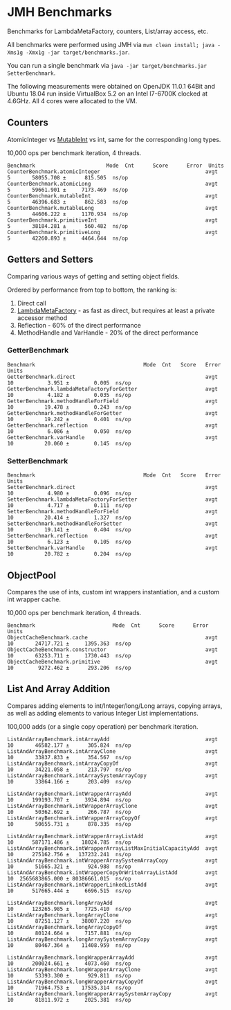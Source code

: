 # JMH Benchmarks

Benchmarks for LambdaMetaFactory, counters, List/array access, etc.

All benchmarks were performed using JMH via `mvn clean install; java -Xms1g -Xmx1g -jar target/benchmarks.jar`. 

You can run a single benchmark via `java -jar target/benchmarks.jar SetterBenchmark`.

The following measurements were obtained on OpenJDK 11.0.1 64Bit and Ubuntu 18.04 run inside VirtualBox 5.2 on an Intel I7-6700K clocked at 4.6GHz.
All 4 cores were allocated to the VM.

## Counters

AtomicInteger vs [MutableInt](https://commons.apache.org/proper/commons-lang/javadocs/api-release/index.html) vs int,
same for the corresponding long types.

10,000 ops per benchmark iteration, 4 threads.

```
Benchmark                       Mode  Cnt      Score      Error  Units
CounterBenchmark.atomicInteger                                  avgt    5       58055.708 ±      815.505  ns/op
CounterBenchmark.atomicLong                                     avgt    5       59661.901 ±     7173.469  ns/op
CounterBenchmark.mutableInt                                     avgt    5       46396.683 ±      862.583  ns/op
CounterBenchmark.mutableLong                                    avgt    5       44606.222 ±     1170.934  ns/op
CounterBenchmark.primitiveInt                                   avgt    5       38184.281 ±      560.482  ns/op
CounterBenchmark.primitiveLong                                  avgt    5       42260.893 ±     4464.644  ns/op
```

## Getters and Setters

Comparing various ways of getting and setting object fields. 

Ordered by performance from top to bottom, the ranking is:
1. Direct call
1. [LambdaMetaFactory](https://docs.oracle.com/javase/8/docs/api/java/lang/invoke/LambdaMetafactory.html) - as fast as direct, but requires at least a private accessor method 
1. Reflection - 60% of the direct performance
1. MethodHandle and VarHandle - 20% of the direct performance

### GetterBenchmark

```
Benchmark                                   Mode  Cnt   Score   Error  Units
GetterBenchmark.direct                                          avgt   10           3.951 ±        0.005  ns/op
GetterBenchmark.lambdaMetaFactoryForGetter                      avgt   10           4.182 ±        0.035  ns/op
GetterBenchmark.methodHandleForField                            avgt   10          19.478 ±        0.243  ns/op
GetterBenchmark.methodHandleForGetter                           avgt   10          19.242 ±        0.401  ns/op
GetterBenchmark.reflection                                      avgt   10           6.086 ±        0.050  ns/op
GetterBenchmark.varHandle                                       avgt   10          20.060 ±        0.145  ns/op
```

### SetterBenchmark

```
Benchmark                                   Mode  Cnt   Score   Error  Units
SetterBenchmark.direct                                          avgt   10           4.980 ±        0.096  ns/op
SetterBenchmark.lambdaMetaFactoryForSetter                      avgt   10           4.717 ±        0.111  ns/op
SetterBenchmark.methodHandleForField                            avgt   10          20.414 ±        1.327  ns/op
SetterBenchmark.methodHandleForSetter                           avgt   10          19.141 ±        0.404  ns/op
SetterBenchmark.reflection                                      avgt   10           6.123 ±        0.105  ns/op
SetterBenchmark.varHandle                                       avgt   10          20.782 ±        0.204  ns/op
```

## ObjectPool

Compares the use of ints, custom int wrappers instantiation, and a custom int wrapper cache.

10,000 ops per benchmark iteration, 4 threads.

```
Benchmark                         Mode  Cnt      Score      Error  Units
ObjectCacheBenchmark.cache                                      avgt   10       24717.721 ±     1395.363  ns/op
ObjectCacheBenchmark.constructor                                avgt   10       63253.711 ±     1730.443  ns/op
ObjectCacheBenchmark.primitive                                  avgt   10        9272.462 ±      293.206  ns/op
```

## List And Array Addition

Compares adding elements to int/Integer/long/Long arrays, copying arrays, as well as adding elements to various Integer List implementations.

100,000 adds (or a single copy operation) per benchmark iteration.


```
ListAndArrayBenchmark.intArrayAdd                               avgt   10       46582.177 ±      305.824  ns/op
ListAndArrayBenchmark.intArrayClone                             avgt   10       33837.833 ±      354.567  ns/op
ListAndArrayBenchmark.intArrayCopyOf                            avgt   10       34221.058 ±      213.797  ns/op
ListAndArrayBenchmark.intArraySystemArrayCopy                   avgt   10       33864.166 ±      203.409  ns/op

ListAndArrayBenchmark.intWrapperArrayAdd                        avgt   10      199193.707 ±     3934.894  ns/op
ListAndArrayBenchmark.intWrapperArrayClone                      avgt   10       50362.692 ±      266.787  ns/op
ListAndArrayBenchmark.intWrapperArrayCopyOf                     avgt   10       50655.731 ±      878.335  ns/op

ListAndArrayBenchmark.intWrapperArrayListAdd                    avgt   10      587171.486 ±    18024.785  ns/op
ListAndArrayBenchmark.intWrapperArrayListMaxInitialCapacityAdd  avgt   10      275162.756 ±   137232.241  ns/op
ListAndArrayBenchmark.intWrapperArraySystemArrayCopy            avgt   10       51665.321 ±      924.988  ns/op
ListAndArrayBenchmark.intWrapperCopyOnWriteArrayListAdd         avgt   10  2565683865.000 ± 80386661.015  ns/op
ListAndArrayBenchmark.intWrapperLinkedListAdd                   avgt   10      517665.444 ±     6696.515  ns/op

ListAndArrayBenchmark.longArrayAdd                              avgt   10      123265.985 ±     7725.410  ns/op
ListAndArrayBenchmark.longArrayClone                            avgt   10       87251.127 ±    38007.220  ns/op
ListAndArrayBenchmark.longArrayCopyOf                           avgt   10       80124.664 ±     7157.881  ns/op
ListAndArrayBenchmark.longArraySystemArrayCopy                  avgt   10       80467.364 ±    11408.959  ns/op

ListAndArrayBenchmark.longWrapperArrayAdd                       avgt   10      200024.661 ±     4073.460  ns/op
ListAndArrayBenchmark.longWrapperArrayClone                     avgt   10       53393.300 ±      929.811  ns/op
ListAndArrayBenchmark.longWrapperArrayCopyOf                    avgt   10       71964.753 ±    17535.314  ns/op
ListAndArrayBenchmark.longWrapperArraySystemArrayCopy           avgt   10       81811.972 ±     2025.381  ns/op
```
